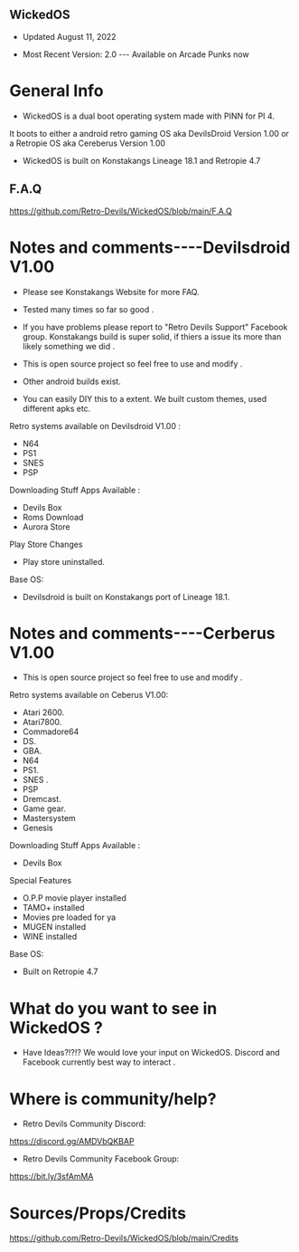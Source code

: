 
## WickedOS 

- Updated August 11, 2022

- Most Recent Version: 2.0 ---  Available on Arcade Punks now 

# General Info 

- WickedOS is a dual boot operating system made with PINN for PI 4. 

It boots to either a android retro gaming OS aka DevilsDroid Version 1.00 or a Retropie OS aka Cereberus Version 1.00

- WickedOS is built on Konstakangs Lineage 18.1 and Retropie 4.7
 

## F.A.Q

https://github.com/Retro-Devils/WickedOS/blob/main/F.A.Q

# Notes and comments----Devilsdroid V1.00

- Please see Konstakangs Website for more FAQ.

- Tested many times so far so good . 

- If you have problems please report to "Retro Devils Support" Facebook group. Konstakangs build is super solid, if thiers a issue its more than likely something we did .

- This is open source project so feel free to use and modify .

- Other android builds exist.

- You can easily DIY this to a extent. We built custom themes, used different apks etc. 

Retro systems available on Devilsdroid V1.00 :                  
- N64
- PS1              
- SNES                 
- PSP

Downloading Stuff Apps Available :
- Devils Box 
- Roms Download 
- Aurora Store 

Play Store Changes 
- Play store uninstalled.
 
Base OS:
- Devilsdroid is built on Konstakangs port of Lineage 18.1.

# Notes and comments----Cerberus V1.00


- This is open source project so feel free to use and modify .

Retro systems available on Ceberus V1.00:
- Atari 2600.        
- Atari7800.             
- Commadore64
- DS.                
- GBA.                   
- N64
- PS1.               
- SNES .                 
- PSP
- Dremcast.         
- Game gear.             
- Mastersystem
- Genesis 

Downloading Stuff Apps Available :
- Devils Box 

Special Features
- O.P.P movie player installed 
- TAMO+ installed 
- Movies pre loaded for ya
- MUGEN installed
- WINE installed

Base OS:
- Built on Retropie 4.7


# What do you want to see in WickedOS ?

- Have Ideas?!?!? We would love your input on WickedOS.  Discord and Facebook currently best way to interact .

# Where is community/help? 

- Retro Devils Community Discord:

https://discord.gg/AMDVbQKBAP 

- Retro Devils Community Facebook Group: 

https://bit.ly/3sfAmMA


# Sources/Props/Credits

https://github.com/Retro-Devils/WickedOS/blob/main/Credits
